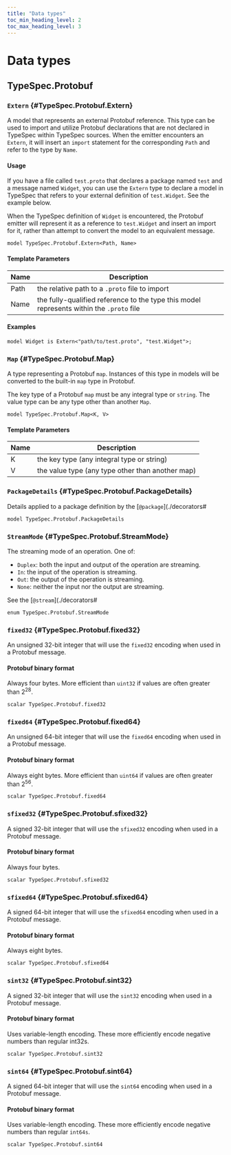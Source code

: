 ```yaml
---
title: "Data types"
toc_min_heading_level: 2
toc_max_heading_level: 3
---
```


# Data types

## TypeSpec.Protobuf

### `Extern` {#TypeSpec.Protobuf.Extern}

A model that represents an external Protobuf reference. This type can be used to import and utilize Protobuf
declarations that are not declared in TypeSpec within TypeSpec sources. When the emitter encounters an `Extern`, it
will insert an `import` statement for the corresponding `Path` and refer to the type by `Name`.

#### Usage

If you have a file called `test.proto` that declares a package named `test` and a message named `Widget`, you can
use the `Extern` type to declare a model in TypeSpec that refers to your external definition of `test.Widget`. See
the example below.

When the TypeSpec definition of `Widget` is encountered, the Protobuf emitter will represent it as a reference to
`test.Widget` and insert an import for it, rather than attempt to convert the model to an equivalent message.

```typespec
model TypeSpec.Protobuf.Extern<Path, Name>
```

#### Template Parameters

| Name | Description                                                                              |
| ---- | ---------------------------------------------------------------------------------------- |
| Path | the relative path to a `.proto` file to import                                           |
| Name | the fully-qualified reference to the type this model represents within the `.proto` file |

#### Examples

```typespec
model Widget is Extern<"path/to/test.proto", "test.Widget">;
```

### `Map` {#TypeSpec.Protobuf.Map}

A type representing a Protobuf `map`. Instances of this type in models will be converted to the built-in `map` type
in Protobuf.

The key type of a Protobuf `map` must be any integral type or `string`. The value type can be any type other than
another `Map`.

```typespec
model TypeSpec.Protobuf.Map<K, V>
```

#### Template Parameters

| Name | Description                                      |
| ---- | ------------------------------------------------ |
| K    | the key type (any integral type or string)       |
| V    | the value type (any type other than another map) |

### `PackageDetails` {#TypeSpec.Protobuf.PackageDetails}

Details applied to a package definition by the [`@package`](./decorators#

```typespec
model TypeSpec.Protobuf.PackageDetails
```

### `StreamMode` {#TypeSpec.Protobuf.StreamMode}

The streaming mode of an operation. One of:

- `Duplex`: both the input and output of the operation are streaming.
- `In`: the input of the operation is streaming.
- `Out`: the output of the operation is streaming.
- `None`: neither the input nor the output are streaming.

See the [`@stream`](./decorators#

```typespec
enum TypeSpec.Protobuf.StreamMode
```

### `fixed32` {#TypeSpec.Protobuf.fixed32}

An unsigned 32-bit integer that will use the `fixed32` encoding when used in a Protobuf message.

#### Protobuf binary format

Always four bytes. More efficient than `uint32` if values are often greater than 2<sup>28</sup>.

```typespec
scalar TypeSpec.Protobuf.fixed32
```

### `fixed64` {#TypeSpec.Protobuf.fixed64}

An unsigned 64-bit integer that will use the `fixed64` encoding when used in a Protobuf message.

#### Protobuf binary format

Always eight bytes. More efficient than `uint64` if values are often greater than 2<sup>56</sup>.

```typespec
scalar TypeSpec.Protobuf.fixed64
```

### `sfixed32` {#TypeSpec.Protobuf.sfixed32}

A signed 32-bit integer that will use the `sfixed32` encoding when used in a Protobuf message.

#### Protobuf binary format

Always four bytes.

```typespec
scalar TypeSpec.Protobuf.sfixed32
```

### `sfixed64` {#TypeSpec.Protobuf.sfixed64}

A signed 64-bit integer that will use the `sfixed64` encoding when used in a Protobuf message.

#### Protobuf binary format

Always eight bytes.

```typespec
scalar TypeSpec.Protobuf.sfixed64
```

### `sint32` {#TypeSpec.Protobuf.sint32}

A signed 32-bit integer that will use the `sint32` encoding when used in a Protobuf message.

#### Protobuf binary format

Uses variable-length encoding. These more efficiently encode negative numbers than regular int32s.

```typespec
scalar TypeSpec.Protobuf.sint32
```

### `sint64` {#TypeSpec.Protobuf.sint64}

A signed 64-bit integer that will use the `sint64` encoding when used in a Protobuf message.

#### Protobuf binary format

Uses variable-length encoding. These more efficiently encode negative numbers than regular `int64s`.

```typespec
scalar TypeSpec.Protobuf.sint64
```
